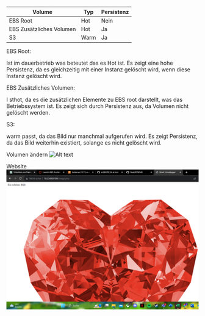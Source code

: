 
| Volume | Typ | Persistenz |
| - | - | - |
|EBS Root|Hot|Nein|
|EBS Zusätzliches Volumen|Hot|Ja|
|S3|Warm|Ja|

EBS Root:

Ist im dauerbetrieb was beteutet das es Hot ist. 
Es zeigt eine hohe Persistenz, da es gleichzeitig mit einer Instanz gelöscht wird,
wenn diese Instanz gelöscht wird.



EBS Zusätzliches Volumen:

I sthot, da es die zusätzlichen Elemente zu EBS root darstellt,
was das Betriebssystem ist. Es zeigt sich durch Persistenz aus,
da Volumen nicht gelöscht werden.


S3:

warm passt, da das Bild nur manchmal aufgerufen wird. Es zeigt Persistenz, da das Bild weiterhin existiert, solange es nicht gelöscht wird.


Volumen ändern
![Alt text](<KN04 Volumen ändern.png>) 

Website 
![Alt text](<KN04 php bild.png>)